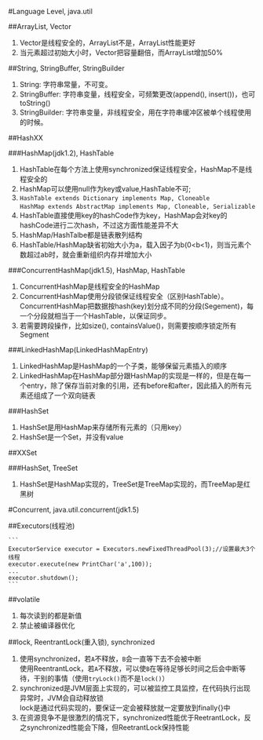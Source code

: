 #Language Level, java.util

##ArrayList, Vector

1. Vector是线程安全的，ArrayList不是，ArrayList性能更好
2. 当元素超过初始大小时，Vector把容量翻倍，而ArrayList增加50%

##String, StringBuffer, StringBuilder

1. String: 字符串常量，不可变。
2. StringBuffer: 字符串变量，线程安全，可频繁更改(append(), insert())，也可toString()
3. StringBuilder: 字符串变量，非线程安全，用在字符串缓冲区被单个线程使用的时候。

##HashXX

###HashMap(jdk1.2), HashTable

1. HashTable在每个方法上使用synchronized保证线程安全，HashMap不是线程安全的
2. HashMap可以使用null作为key或value,HashTable不可;
3. `HashTable extends Dictionary implements Map, Cloneable`  
   `HashMap extends AbstractMap implements Map, Cloneable, Serializable`
4. HashTable直接使用key的hashCode作为key，HashMap会对key的hashCode进行二次hash，不过这方面性能差异不大
5. HashMap/HashTalbe都是链表散列结构
6. HashTable/HashMap缺省初始大小为a，载入因子为b(0<b<1)，则当元素个数超过ab时，就会重新组织内存并增加大小

###ConcurrentHashMap(jdk1.5), HashMap, HashTable

1. ConcurrentHashMap是线程安全的HashMap
2. ConcurrentHashMap使用分段锁保证线程安全（区别HashTable）。ConcurrentHashMap把数据按hash(key)划分成不同的分段(Segement)，每一个分段就相当于一个HashTable，以保证同步。
3. 若需要跨段操作，比如size(), containsValue()，则需要按顺序锁定所有Segment

###LinkedHashMap(LinkedHashMapEntry)

1. LinkedHashMap是HashMap的一个子类，能够保留元素插入的顺序
2. LinkedHashMap在HashMap部分跟HashMap的实现是一样的，但是在每一个entry，除了保存当前对象的引用，还有before和after，因此插入的所有元素还组成了一个双向链表

###HashSet

1. HashSet是用HashMap来存储所有元素的（只用key）
2. HashSet是一个Set，并没有value

##XXSet

###HashSet, TreeSet

1. HashSet是HashMap实现的，TreeSet是TreeMap实现的，而TreeMap是红黑树

#Concurrent, java.util.concurrent(jdk1.5)

##Executors(线程池)

    ```
    ExecutorService executor = Executors.newFixedThreadPool(3);//设置最大3个线程
    executor.execute(new PrintChar('a',100));
    ...
    executor.shutdown();
    ```

##volatile

1. 每次读到的都是新值
2. 禁止被编译器优化

##lock, ReentrantLock(重入锁), synchronized

1. 使用synchronized，若`A`不释放，`B`会一直等下去不会被中断  
   使用ReentrantLock，若`A`不释放，可以使`B`在等待足够长时间之后会中断等待，干别的事情（使用`tryLock()`而不是`lock()`）
2. synchronized是JVM层面上实现的，可以被监控工具监控，在代码执行出现异常时，JVM会自动释放锁  
   lock是通过代码实现的，要保证一定会被释放就一定要放到finally{}中
3. 在资源竞争不是很激烈的情况下，synchronized性能优于ReetrantLock，反之synchronized性能会下降，但ReetrantLock保持性能

